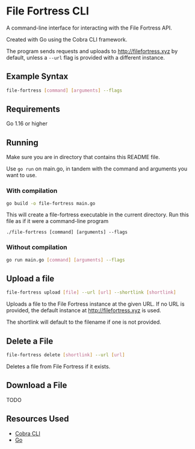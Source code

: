 # File Fortress CLI

A command-line interface for interacting with the File Fortress API.

Created with Go using the Cobra CLI framework.

The program sends requests and uploads to http://filefortress.xyz by default, unless a `--url` flag is provided with a different instance.

## Example Syntax
```bash
file-fortress [command] [arguments] --flags
```
## Requirements

Go 1.16 or higher

## Running

Make sure you are in directory that contains this README file.

Use `go run` on main.go, in tandem with the command and arguments you want to use.

### With compilation
```bash
go build -o file-fortress main.go
```

This will create a file-fortress executable in the current directory. Run this file as if it were a command-line program
```
./file-fortress [command] [arguments] --flags
```

### Without compilation
```bash
go run main.go [command] [arguments] --flags
```


## Upload a file
```bash
file-fortress upload [file] --url [url] --shortlink [shortlink]
```

Uploads a file to the File Fortress instance at the given URL. If no URL is provided, the default instance at http://filefortress.xyz is used.

The shortlink will default to the filename if one is not provided.

## Delete a File

```bash
file-fortress delete [shortlink] --url [url]
```

Deletes a file from File Fortress if it exists.


## Download a File

TODO

## Resources Used
- [Cobra CLI](https://cobra.dev)
- [Go](https://go.dev)
